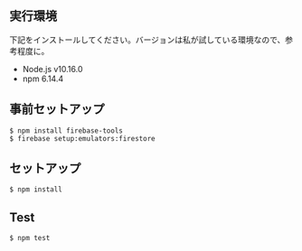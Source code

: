 ## 実行環境
下記をインストールしてください。バージョンは私が試している環境なので、参考程度に。

- Node.js v10.16.0
- npm 6.14.4

## 事前セットアップ

```
$ npm install firebase-tools
$ firebase setup:emulators:firestore
```

## セットアップ

```
$ npm install
```

## Test

```
$ npm test
```
